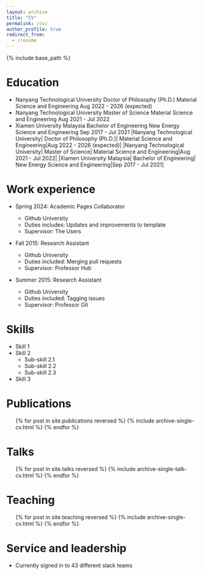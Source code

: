 ```yaml
---
layout: archive
title: "CV"
permalink: /cv/
author_profile: true
redirect_from:
  - /resume
---
```


{% include base_path %}

Education
======
* Nanyang Technological University	Doctor of Philosophy (Ph.D.)      Material Science and Engineering        Aug 2022 - 2026 (expected)
* Nanyang Technological University	Master of Science                 Material Science and Engineering        Aug 2021 - Jul 2022
* Xiamen University Malaysia	      Bachelor of Engineering	          New Energy Science and Engineering      Sep 2017 - Jul 2021
|Nanyang Technological University| Doctor of Philosophy (Ph.D.)| Material Science and Engineering|Aug 2022 - 2026 (expected)|
|Nanyang Technological University| Master of Science| Material Science and Engineering|Aug 2021 - Jul 2022|
|Xiamen University Malaysia| Bachelor of Engineering| New Energy Science and Engineering|Sep 2017 - Jul 2021|

Work experience
======
* Spring 2024: Academic Pages Collaborator
  * Github University
  * Duties includes: Updates and improvements to template
  * Supervisor: The Users

* Fall 2015: Research Assistant
  * Github University
  * Duties included: Merging pull requests
  * Supervisor: Professor Hub

* Summer 2015: Research Assistant
  * Github University
  * Duties included: Tagging issues
  * Supervisor: Professor Git
  
Skills
======
* Skill 1
* Skill 2
  * Sub-skill 2.1
  * Sub-skill 2.2
  * Sub-skill 2.3
* Skill 3

Publications
======
  <ul>{% for post in site.publications reversed %}
    {% include archive-single-cv.html %}
  {% endfor %}</ul>
  
Talks
======
  <ul>{% for post in site.talks reversed %}
    {% include archive-single-talk-cv.html  %}
  {% endfor %}</ul>
  
Teaching
======
  <ul>{% for post in site.teaching reversed %}
    {% include archive-single-cv.html %}
  {% endfor %}</ul>
  
Service and leadership
======
* Currently signed in to 43 different slack teams
